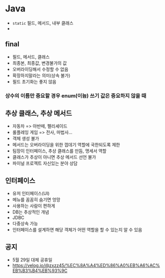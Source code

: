 # Java

- `static` 필드, 메서드, 내부 클래스
- 
## final
- 필드, 메서드, 클래스
- 최종본, 최종값, 변경불가의 값
- 오버라이딩해서 수정할 수 없음
- 확장하지말라는 의미(상속 불가)
- 필드 초기화는 좋지 않음
### 상수의 이름만 중요할 경우 enum(이늄) 쓰기 값은 중요하지 않을 때

## 추상 클래스, 추상 메서드
- 자동차 => 아반떼, 펠리셰이드
- 롤플레잉 게임 => 전사, 마법사...
- 객체 생성 불가
- 메서드는 오버라이딩을 위한 껍데기 역할에 국한되도록 제한
- 팀장이 인터페이스, 추상 클래스를 만듬, 명세서 역할
- 클래스가 추상이 아니면 추상 메서드 선언 불가
- 파이널 프로젝트 자신있는 분야 상담
## 인터페이스
- 유저 인터페이스(UI)
- 메뉴를 꼼꼼히 숨기면 엉망
- 사용하는 사람이 편하게
- DB는 추상적인 개념
- JDBC
- 다중상속 가능
- 인터페이스를 설계하면 해당 객체가 어떤 역할을 할 수 있는지 알 수 있음


## 공지
- 5월 29일 대체 공휴일
- https://velog.io/@zxzz45/%EC%8A%A4%ED%86%A0%EB%A6%AC%EB%B3%B4%EB%93%9C

